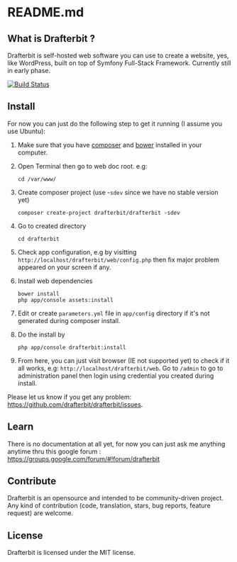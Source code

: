 # README.md

## What is Drafterbit ?

Drafterbit is self-hosted web software you can use to create a website, yes, like WordPress, built on top of Symfony Full-Stack Framework. Currently still in early phase.

[![Build Status](https://travis-ci.org/drafterbit/drafterbit.svg)](https://travis-ci.org/drafterbit/drafterbit)

## Install
For now you can just do the following step to get it running (I assume you use Ubuntu):

1. Make sure that you have [composer](https://getcomposer.org/) and [bower](https://bower.io/) installed in your computer.
2. Open Terminal then go to web doc root. e.g:
    ```shell
    cd /var/www/
    ```
    
3. Create composer project (use -`sdev` since we have no stable version yet)
    ```shell
    composer create-project drafterbit/drafterbit -sdev
    ```

4. Go to created directory

    ```shell
    cd drafterbit
    ```

5. Check app configuration, e.g by visitting `http://localhost/drafterbit/web/config.php` then fix major problem appeared on your screen if any.

6. Install web dependencies
    ```shell
    bower install
    php app/console assets:install
    ```
    
7. Edit or create `parameters.yml` file in `app/config` directory if it's not generated during composer install.
8. Do the install by
    ```shell
    php app/console drafterbit:install
    ```
    
9. From here, you can just visit browser (IE not supported yet) to check if it all works, e.g: `http://localhost/drafterbit/web`. Go to `/admin` to go to administration panel then login using credential you created during install.

Please let us know if you get any problem: <https://github.com/drafterbit/drafterbit/issues>.

## Learn
There is no documentation at all yet, for now you can just ask me anything anytime thru this google forum : <https://groups.google.com/forum/#!forum/drafterbit>

## Contribute
Drafterbit is an opensource and intended to be community-driven project. Any kind of contribution (code, translation, stars, bug reports, feature request) are welcome.

## License
Drafterbit is licensed under the MIT license.

